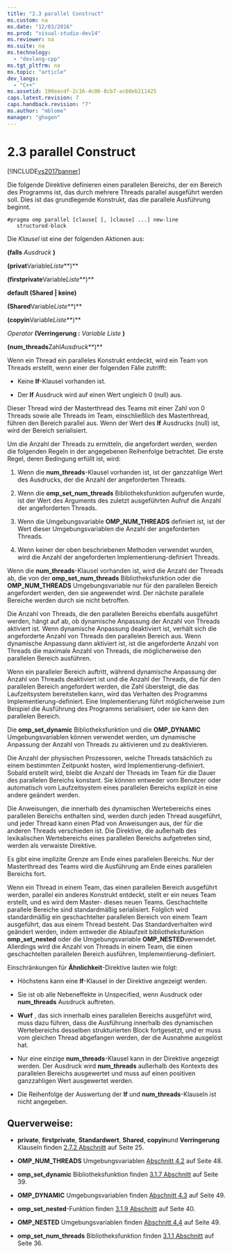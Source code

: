 ```yaml
---
title: "2.3 parallel Construct"
ms.custom: na
ms.date: "12/03/2016"
ms.prod: "visual-studio-dev14"
ms.reviewer: na
ms.suite: na
ms.technology: 
  - "devlang-cpp"
ms.tgt_pltfrm: na
ms.topic: "article"
dev_langs: 
  - "C++"
ms.assetid: 190eacdf-2c16-4c06-8cb7-ac60eb211425
caps.latest.revision: 7
caps.handback.revision: "7"
ms.author: "mblome"
manager: "ghogen"
---
```

# 2.3 parallel Construct
[!INCLUDE[vs2017banner](../../assembler/inline/includes/vs2017banner.md)]

Die folgende Direktive definieren einen parallelen Bereichs, der ein Bereich des Programms ist, das durch mehrere Threads parallel ausgeführt werden soll.  Dies ist das grundlegende Konstrukt, das die parallele Ausführung beginnt.  
  
```  
#pragma omp parallel [clause[ [, ]clause] ...] new-line  
   structured-block  
```  
  
 Die *Klausel* ist eine der folgenden Aktionen aus:  
  
 **\(falls** *Ausdruck* **\)**  
  
 **\(privat**Variable*Liste***\)**  
  
 **\(firstprivate**Variable*Liste***\)**  
  
 **default \(Shared &#124; keine\)**  
  
 **\(Shared**Variable*Liste***\)**  
  
 **\(copyin**Variable*Liste***\)**  
  
 *Operator* **\(Verringerung :**  *Variable Liste* **\)**  
  
 **\(num\_threads**Zahl*Ausdruck***\)**  
  
 Wenn ein Thread ein paralleles Konstrukt entdeckt, wird ein Team von Threads erstellt, wenn einer der folgenden Fälle zutrifft:  
  
-   Keine **If**\-Klausel vorhanden ist.  
  
-   Der **If** Ausdruck wird auf einen Wert ungleich 0 \(null\) aus.  
  
 Dieser Thread wird der Masterthread des Teams mit einer Zahl von 0 Threads sowie alle Threads im Team, einschließlich des Masterthread, führen den Bereich parallel aus.  Wenn der Wert des **If** Ausdrucks \(null\) ist, wird der Bereich serialisiert.  
  
 Um die Anzahl der Threads zu ermitteln, die angefordert werden, werden die folgenden Regeln in der angegebenen Reihenfolge betrachtet.  Die erste Regel, deren Bedingung erfüllt ist, wird:  
  
1.  Wenn die **num\_threads**\-Klausel vorhanden ist, ist der ganzzahlige Wert des Ausdrucks, der die Anzahl der angeforderten Threads.  
  
2.  Wenn die **omp\_set\_num\_threads** Bibliotheksfunktion aufgerufen wurde, ist der Wert des Arguments des zuletzt ausgeführten Aufruf die Anzahl der angeforderten Threads.  
  
3.  Wenn die Umgebungsvariable **OMP\_NUM\_THREADS** definiert ist, ist der Wert dieser Umgebungsvariablen die Anzahl der angeforderten Threads.  
  
4.  Wenn keiner der oben beschriebenen Methoden verwendet wurden, wird die Anzahl der angeforderten Implementierung\-definiert Threads.  
  
 Wenn die **num\_threads**\-Klausel vorhanden ist, wird die Anzahl der Threads ab, die von der **omp\_set\_num\_threads** Bibliotheksfunktion oder die **OMP\_NUM\_THREADS** Umgebungsvariable nur für den parallelen Bereich angefordert werden, den sie angewendet wird.  Der nächste parallele Bereiche werden durch sie nicht betroffen.  
  
 Die Anzahl von Threads, die den parallelen Bereichs ebenfalls ausgeführt werden, hängt auf ab, ob dynamische Anpassung der Anzahl von Threads aktiviert ist.  Wenn dynamische Anpassung deaktiviert ist, verhält sich die angeforderte Anzahl von Threads den parallelen Bereich aus.  Wenn dynamische Anpassung dann aktiviert ist, ist die angeforderte Anzahl von Threads die maximale Anzahl von Threads, die möglicherweise den parallelen Bereich ausführen.  
  
 Wenn ein paralleler Bereich auftritt, während dynamische Anpassung der Anzahl von Threads deaktiviert ist und die Anzahl der Threads, die für den parallelen Bereich angefordert werden, die Zahl übersteigt, die das Laufzeitsystem bereitstellen kann, wird das Verhalten des Programms Implementierung\-definiert.  Eine Implementierung führt möglicherweise zum Beispiel die Ausführung des Programms serialisiert, oder sie kann den parallelen Bereich.  
  
 Die **omp\_set\_dynamic** Bibliotheksfunktion und die **OMP\_DYNAMIC** Umgebungsvariablen können verwendet werden, um dynamische Anpassung der Anzahl von Threads zu aktivieren und zu deaktivieren.  
  
 Die Anzahl der physischen Prozessoren, welche Threads tatsächlich zu einem bestimmten Zeitpunkt hosten, wird Implementierung\-definiert.  Sobald erstellt wird, bleibt die Anzahl der Threads im Team für die Dauer des parallelen Bereichs konstant.  Sie können entweder vom Benutzer oder automatisch vom Laufzeitsystem eines parallelen Bereichs explizit in eine andere geändert werden.  
  
 Die Anweisungen, die innerhalb des dynamischen Wertebereichs eines parallelen Bereichs enthalten sind, werden durch jeden Thread ausgeführt, und jeder Thread kann einen Pfad von Anweisungen aus, der für die anderen Threads verschieden ist.  Die Direktive, die außerhalb des lexikalischen Wertebereichs eines parallelen Bereichs aufgetreten sind, werden als verwaiste Direktive.  
  
 Es gibt eine implizite Grenze am Ende eines parallelen Bereichs.  Nur der Masterthread des Teams wird die Ausführung am Ende eines parallelen Bereichs fort.  
  
 Wenn ein Thread in einem Team, das einen parallelen Bereich ausgeführt werden, parallel ein anderes Konstrukt entdeckt, stellt er ein neues Team erstellt, und es wird dem Master\- dieses neuen Teams.  Geschachtelte parallele Bereiche sind standardmäßig serialisiert.  Folglich wird standardmäßig ein geschachtelter parallelen Bereich von einem Team ausgeführt, das aus einem Thread besteht.  Das Standardverhalten wird geändert werden, indem entweder die Ablaufzeit bibliotheksfunktion **omp\_set\_nested** oder die Umgebungsvariable **OMP\_NESTED**verwendet.  Allerdings wird die Anzahl von Threads in einem Team, die einen geschachtelten parallelen Bereich ausführen, Implementierung\-definiert.  
  
 Einschränkungen für **Ähnlichkeit**\-Direktive lauten wie folgt:  
  
-   Höchstens kann eine **If**\-Klausel in der Direktive angezeigt werden.  
  
-   Sie ist ob alle Nebeneffekte in Unspecified, wenn Ausdruck oder **num\_threads** Ausdruck auftreten.  
  
-   **Wurf** , das sich innerhalb eines parallelen Bereichs ausgeführt wird, muss dazu führen, dass die Ausführung innerhalb des dynamischen Wertebereichs desselben strukturierten Block fortgesetzt, und er muss vom gleichen Thread abgefangen werden, der die Ausnahme ausgelöst hat.  
  
-   Nur eine einzige **num\_threads**\-Klausel kann in der Direktive angezeigt werden.  Der Ausdruck wird **num\_threads** außerhalb des Kontexts des parallelen Bereichs ausgewertet und muss auf einen positiven ganzzahligen Wert ausgewertet werden.  
  
-   Die Reihenfolge der Auswertung der **If** und **num\_threads**\-Klauseln ist nicht angegeben.  
  
## Querverweise:  
  
-   **private**, **firstprivate**, **Standardwert**, **Shared**, **copyin**und **Verringerung** Klauseln finden [2.7.2 Abschnitt](../../parallel/openmp/2-7-2-data-sharing-attribute-clauses.md) auf Seite 25.  
  
-   **OMP\_NUM\_THREADS** Umgebungsvariablen [Abschnitt 4.2](../../parallel/openmp/4-2-omp-num-threads.md) auf Seite 48.  
  
-   **omp\_set\_dynamic** Bibliotheksfunktion finden [3.1.7 Abschnitt](../../parallel/openmp/3-1-7-omp-set-dynamic-function.md) auf Seite 39.  
  
-   **OMP\_DYNAMIC** Umgebungsvariablen finden [Abschnitt 4.3](../../parallel/openmp/4-3-omp-dynamic.md) auf Seite 49.  
  
-   **omp\_set\_nested**\-Funktion finden [3.1.9 Abschnitt](../../parallel/openmp/3-1-9-omp-set-nested-function.md) auf Seite 40.  
  
-   **OMP\_NESTED** Umgebungsvariablen finden [Abschnitt 4.4](../../parallel/openmp/4-4-omp-nested.md) auf Seite 49.  
  
-   **omp\_set\_num\_threads** Bibliotheksfunktion finden [3.1.1 Abschnitt](../../parallel/openmp/3-1-1-omp-set-num-threads-function.md) auf Seite 36.